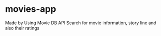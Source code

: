 # movies-app
Made by Using Movie DB API
Search for movie information, story line and also their ratings
